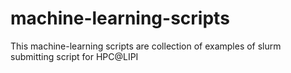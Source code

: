 # machine-learning-scripts

This machine-learning scripts  are collection of examples of slurm submitting script for HPC@LIPI
